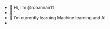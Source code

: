 - 👋 Hi, I’m @rohannair11
- 👀 `
- 🌱 I’m currently learning Machine learning and AI 
-

<!---
rohannair11/rohannair11 is a ✨ special ✨ repository because its `README.md` (this file) appears on your GitHub profile.
You can click the Preview link to take a look at your changes.
--->
